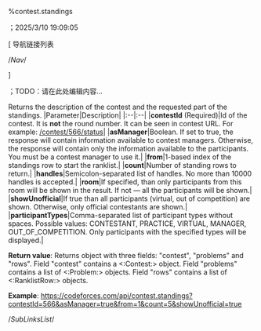 ﻿
%contest.standings

；2025/3/10 19:09:05


[ 导航链接列表

/*Nav*/

]

；TODO：请在此处编辑内容...



Returns the description of the contest and the requested part of the standings.
|Parameter|Description|
|:--|:--|
|**contestId** (Required)|Id of the contest. It is **not** the round number. It can be seen in contest URL. For example: [/contest/566/status](https://codeforces.com/contest/566/status)|
|**asManager**|Boolean. If set to true, the response will contain information available to contest managers. Otherwise, the response will contain only the information available to the participants. You must be a contest manager to use it.|
|**from**|1-based index of the standings row to start the ranklist.|
|**count**|Number of standing rows to return.|
|**handles**|Semicolon-separated list of handles. No more than 10000 handles is accepted.|
|**room**|If specified, than only participants from this room will be shown in the result. If not — all the participants will be shown.|
|**showUnofficial**|If true than all participants (virtual, out of competition) are shown. Otherwise, only official contestants are shown.|
|**participantTypes**|Comma-separated list of participant types without spaces. Possible values: CONTESTANT, PRACTICE, VIRTUAL, MANAGER, OUT_OF_COMPETITION. Only participants with the specified types will be displayed.|

**Return value**: Returns object with three fields: "contest", "problems" and "rows". Field "contest" contains a <:Contest:> object. Field "problems" contains a list of <:Problem:> objects. Field "rows" contains a list of <:RanklistRow:> objects.

**Example**: https://codeforces.com/api/contest.standings?contestId=566&asManager=true&from=1&count=5&showUnofficial=true 





/*SubLinksList*/



